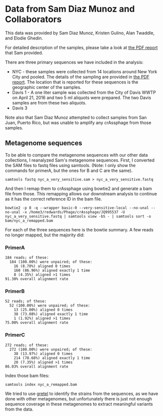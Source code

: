 # Data from Sam Diaz Munoz and Collaborators

This data was provided by Sam Diaz Munoz, Kristen Gulino, Alan Twaddle, and Elodie Ghedin.

For detailed description of the samples, please take a look at [the PDF report](diazmunoz_etal_crAssphage_report.pdf) that Sam provided.

There are three primary sequences we have included in the analysis:

* NYC - these samples were collected from 14 locations around New York City and pooled. The details of the sampling are provided in [the PDF report](diazmunoz_etal_crAssphage_report.pdf). The location that is reported for these sequences is the geographic center of the samples.
* Davis 1 - A one liter sample was collected from the City of Davis WWTP on April 21, 2016 and two 5 ml aliquots were prepared. The two Davis samples are from these two aliquots.
* Davis 3

Note also that Sam Diaz Munoz attempted to collect samples from San Juan, Puerto Rico, but was unable to amplify any crAssphage from those samples.

## Metagenome sequences

To be able to compare the metagenome sequences with our other data collections, I reanalyzed Sam's metagenome sequences. First, I converted the SAM files to fastq files using samtools. (Note: I only show the commands for primerA, but the ones for B and C are the same).

```
samtools fastq nyc_a_very_sensitive.sam > nyc_a_very_sensitive.fastq
```

And then I remap them to crAssphage using bowtie2 and generate a bam file from those. This remapping allows our downstream analysis to continue as it has the correct reference ID in the bam file.

```
bowtie2 -p 8 -q --wrapper basic-0 --very-sensitive-local --no-unal --no-unal -x /home3/redwards/Phage/crAssphage/JQ995537 -U nyc_a_very_sensitive.fastq | samtools view -bS - | samtools sort -o bam/nyc_a_remapped.bam
```

For each of the three sequences here is the bowtie summary. A few reads no longer mapped, but the majority did:

### PrimerA

```
184 reads; of these:
  184 (100.00%) were unpaired; of these:
    16 (8.70%) aligned 0 times
    160 (86.96%) aligned exactly 1 time
    8 (4.35%) aligned >1 times
91.30% overall alignment rate
```

### PrimerB

```
52 reads; of these:
  52 (100.00%) were unpaired; of these:
    13 (25.00%) aligned 0 times
    38 (73.08%) aligned exactly 1 time
    1 (1.92%) aligned >1 times
75.00% overall alignment rate
```

### PrimerC

```
272 reads; of these:
  272 (100.00%) were unpaired; of these:
    38 (13.97%) aligned 0 times
    214 (78.68%) aligned exactly 1 time
    20 (7.35%) aligned >1 times
86.03% overall alignment rate
```


Index those bam files:

```
samtools index nyc_a_remapped.bam
```

We tried to use [gretel](../../../../Metagenomes/IdentifyingStrains/README.md) to identify the strains from the sequences, as we have done with other metagenomes, but unfortunately there is just not enough sequence coverage in these metagenomes to extract meaningful variants from the data.
